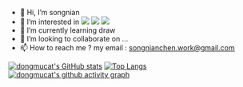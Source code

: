- 👋 Hi, I’m songnian 
- 👀 I’m interested in <span > <img src="https://img.shields.io/badge/-HTML5-E34F26?style=flat-square&logo=html5&logoColor=white" /> <img src="https://img.shields.io/badge/-CSS3-1572B6?style=flat-square&logo=css3" /> <img src="https://img.shields.io/badge/-JavaScript-oringe?style=flat-square&logo=javascript" /> </span>
- 🌱 I’m currently learning draw
- 💞️ I’m looking to collaborate on ...
- 📫 How to reach me ? my email : songnianchen.work@gmail.com



[![dongmucat's GitHub stats](https://github-readme-stats.vercel.app/api?username=dongmucat&show_icons=true)](https://github.com/anuraghazra/github-readme-stats)
[![Top Langs](https://github-readme-stats.vercel.app/api/top-langs/?username=dongmucat&layout=donut)](https://github.com/anuraghazra/github-readme-stats)
[![dongmucat's github activity graph](https://github-readme-activity-graph.vercel.app/graph?username=dongmucat&theme=react)](https://github.com/ashutosh00710/github-readme-activity-graph)
